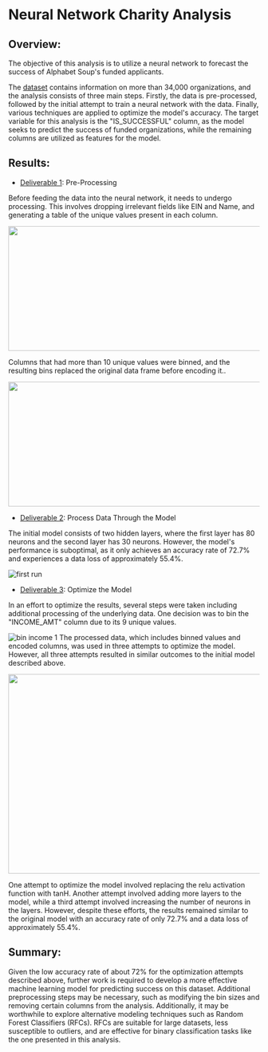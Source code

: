 # Neural Network Charity Analysis

## Overview:
The objective of this analysis is to utilize a neural network to forecast the success of Alphabet Soup's funded applicants.  

The [dataset](https://github.com/laurlen2112/neural_network_charity_analysis/blob/main/charity_data.csv) contains information on more than 34,000 organizations, and the analysis consists of three main steps. Firstly, the data is pre-processed, followed by the initial attempt to train a neural network with the data. Finally, various techniques are applied to optimize the model's accuracy. The target variable for this analysis is the "IS_SUCCESSFUL" column, as the model seeks to predict the success of funded organizations, while the remaining columns are utilized as features for the model.


## Results:
* [Deliverable 1](https://github.com/laurlen2112/neural_network_charity_analysis/blob/main/AlphabetSoupCharity.ipynb): Pre-Processing

Before feeding the data into the neural network, it needs to undergo processing. This involves dropping irrelevant fields like EIN and Name, and generating a table of the unique values present in each column.

<img src ="https://github.com/laurlen2112/neural_network_charity_analysis/blob/main/resources/unique%20values.png" width="600" height ="250"/>

Columns that had more than 10 unique values were binned, and the resulting bins replaced the original data frame before encoding it.. 

<img src ="https://github.com/laurlen2112/neural_network_charity_analysis/blob/main/resources/encode%20table.png" width="600" height ="250"/>

* [Deliverable 2](https://github.com/laurlen2112/neural_network_charity_analysis/blob/main/AlphabetSoupCharity.ipynb): Process Data Through the Model

The initial model consists of two hidden layers, where the first layer has 80 neurons and the second layer has 30 neurons. However, the model's performance is suboptimal, as it only achieves an accuracy rate of 72.7% and experiences a data loss of approximately 55.4%.

![first run](https://github.com/laurlen2112/neural_network_charity_analysis/blob/main/resources/original%20results.png)

* [Deliverable 3](https://github.com/laurlen2112/neural_network_charity_analysis/blob/main/AlphabetSoupCharity_Optimzation.ipynb): Optimize the Model

In an effort to optimize the results, several steps were taken including additional processing of the underlying data. One decision was to bin the "INCOME_AMT" column due to its 9 unique values. 

![bin income 1](https://github.com/laurlen2112/neural_network_charity_analysis/blob/main/resources/bin%20income%20amount%201.png)
The processed data, which includes binned values and encoded columns, was used in three attempts to optimize the model. However, all three attempts resulted in similar outcomes to the initial model described above.

<img src ="https://github.com/laurlen2112/neural_network_charity_analysis/blob/main/resources/3%20results.png" width="700" height ="400"/>

One attempt to optimize the model involved replacing the relu activation function with tanH. Another attempt involved adding more layers to the model, while a third attempt involved increasing the number of neurons in the layers. However, despite these efforts, the results remained similar to the original model with an accuracy rate of only 72.7% and a data loss of approximately 55.4%.

## Summary:

Given the low accuracy rate of about 72% for the optimization attempts described above, further work is required to develop a more effective machine learning model for predicting success on this dataset. Additional preprocessing steps may be necessary, such as modifying the bin sizes and removing certain columns from the analysis. Additionally, it may be worthwhile to explore alternative modeling techniques such as Random Forest Classifiers (RFCs). RFCs are suitable for large datasets, less susceptible to outliers, and are effective for binary classification tasks like the one presented in this analysis.
